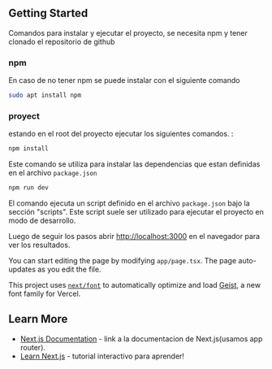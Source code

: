 
## Getting Started

Comandos para instalar y ejecutar el proyecto, se necesita npm y tener clonado el repositorio de github  
### npm
En caso de no tener npm se puede instalar con el siguiente comando
```bash
sudo apt install npm
```
### proyect
estando en el root del proyecto ejecutar los siguientes comandos.  :

```bash
npm install
```
Este comando se utiliza para instalar las dependencias que estan definidas en el archivo `package.json`

```bash
npm run dev
```
El comando ejecuta un script definido en el archivo `package.json` bajo la sección "scripts". Este script suele ser utilizado para ejecutar el proyecto en modo de desarrollo.

Luego de seguir los pasos abrir [http://localhost:3000](http://localhost:3000) en el navegador para ver los resultados.

You can start editing the page by modifying `app/page.tsx`. The page auto-updates as you edit the file.

This project uses [`next/font`](https://nextjs.org/docs/app/building-your-application/optimizing/fonts) to automatically optimize and load [Geist](https://vercel.com/font), a new font family for Vercel.

## Learn More
- [Next.js Documentation](https://nextjs.org/docs) - link a la documentacion de Next.js(usamos app router).
- [Learn Next.js](https://nextjs.org/learn) - tutorial interactivo para aprender!
